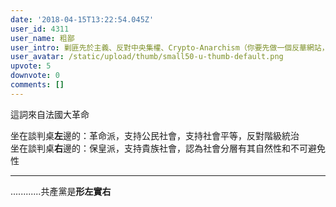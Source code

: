 ```yaml
---
date: '2018-04-15T13:22:54.045Z'
user_id: 4311
user_name: 粗鄙
user_intro: 剿匪先於主義、反對中央集權、Crypto-Anarchism（你要先做一個反華網站，然後再把它賣給共產黨）
user_avatar: /static/upload/thumb/small50-u-thumb-default.png
upvote: 5
downvote: 0
comments: []
---
```


這詞來自法國大革命  

坐在談判桌**左**邊的：革命派，支持公民社會，支持社會平等，反對階級統治  
坐在談判桌**右**邊的：保皇派，支持貴族社會，認為社會分層有其自然性和不可避免性

---

............共產黨是**形左實右**
